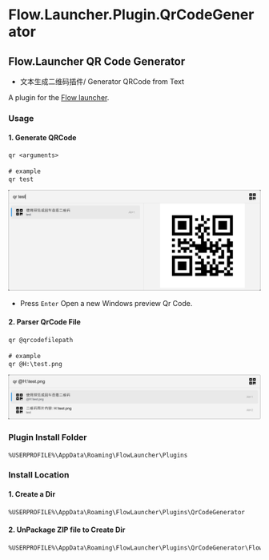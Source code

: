 Flow.Launcher.Plugin.QrCodeGenerator
==================

## Flow.Launcher QR Code Generator
- 文本生成二维码插件/ Generator QRCode from Text 

A plugin for the [Flow launcher](https://github.com/Flow-Launcher/Flow.Launcher).


### Usage
#### 1. Generate QRCode
```
qr <arguments>

# example
qr test
```
![](Resources/generator.png)

- Press `Enter` Open a new Windows preview Qr Code.


#### 2. Parser QrCode File

```
qr @qrcodefilepath

# example
qr @H:\test.png
```
![](Resources/parser-file.png)


### Plugin Install Folder
```
%USERPROFILE%\AppData\Roaming\FlowLauncher\Plugins
```

### Install Location
#### 1. Create a Dir
```
%USERPROFILE%\AppData\Roaming\FlowLauncher\Plugins\QrCodeGenerator
```

#### 2. UnPackage ZIP file to Create Dir
```
%USERPROFILE%\AppData\Roaming\FlowLauncher\Plugins\QrCodeGenerator\Flow.Launcher.Plugin.QrCodeGenerator.dll
```

